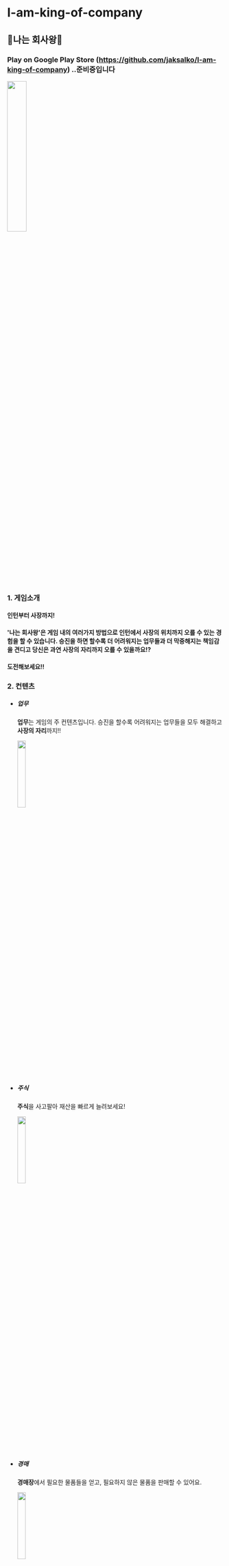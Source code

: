 # I-am-king-of-company
## :crown:나는 회사왕:crown:

### Play on Google Play Store  (https://github.com/jaksalko/I-am-king-of-company) ..준비중입니다
<img src="https://user-images.githubusercontent.com/11826453/73425181-2db00880-4374-11ea-8369-8e747cb71d38.jpg" width="30%" height="30%">


### 1. 게임소개

  #### 인턴부터 사장까지! 
  #### '나는 회사왕'은 게임 내의 여러가지 방법으로 인턴에서 사장의 위치까지 오를 수 있는 경험을 할 수 있습니다.  승진을 하면 할수록 더 어려워지는 업무들과 더 막중해지는 책임감을 견디고 당신은 과연 사장의 자리까지 오를 수 있을까요!?  
  #### 도전해보세요!!

### 2. 컨텐츠

  * ##### 업무
  
    **업무**는 게임의 주 컨텐츠입니다. 승진을 할수록 어려워지는 업무들을 모두 해결하고 **사장의 자리**까지!!
    
    <img src="https://user-images.githubusercontent.com/11826453/73427293-ce54f700-4379-11ea-9448-53bb58de64d4.jpg" width="20%" height="20%">
  * ##### 주식
    
    **주식**을 사고팔아 재산을 빠르게 늘려보세요!
    
    <img src="https://user-images.githubusercontent.com/11826453/73425816-1ffb8280-4376-11ea-95b7-2d2fb84a0fde.jpg" width="20%" height="20%">
  * ##### 경매
  
    **경매장**에서 필요한 물품들을 얻고, 필요하지 않은 물품을 판매할 수 있어요.
    
    <img src="https://user-images.githubusercontent.com/11826453/73425816-1ffb8280-4376-11ea-95b7-2d2fb84a0fde.jpg" width="20%" height="20%">
  * ##### 전시
  
    한 종류의 물품을 **모두** 가지고 있다면, **전시회**를 열어 주기적인 소득을 얻을 수 있어요!
  * ##### 합성
  
    **합성**을 통해 필요한 물품을 얻을 수 있어요. 운이 좋다면 **비싼 물품**을 쉽게 얻을 수도 있습니다.
    
    <img src="https://user-images.githubusercontent.com/11826453/73425820-20941900-4376-11ea-9384-c2d1f13f143c.jpg" width="20%" height="20%">
  * ##### 코어/능력치
  
    **코어 강화**와 **능력치 상승**을 통해 보다 **고속승진**을 해볼까요!?
    
    <img src="https://user-images.githubusercontent.com/11826453/73425820-20941900-4376-11ea-9384-c2d1f13f143c.jpg" width="20%" height="20%"> <img src="https://user-images.githubusercontent.com/11826453/73425814-1ffb8280-4376-11ea-9549-af748e35cf37.jpg" width="20%" height="20%">
  * ##### 상점
  
    **상점**에서 게임에 도움이 되는 **아이템**들을 구매할 수 있습니다.
    
    <img src="https://user-images.githubusercontent.com/11826453/73425814-1ffb8280-4376-11ea-9549-af748e35cf37.jpg" width="20%" height="20%">
  


